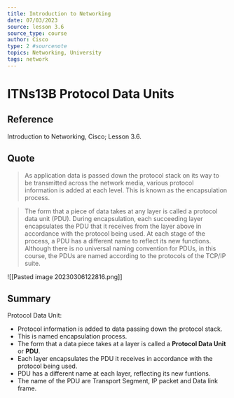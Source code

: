 ```yaml
---
title: Introduction to Networking
date: 07/03/2023
source: lesson 3.6
source_type: course
author: Cisco
type: 2 #sourcenote
topics: Networking, University
tags: network
---
```

# ITNs13B Protocol Data Units

## **Reference**
Introduction to Networking, Cisco; Lesson 3.6.

## **Quote**
> As application data is passed down the protocol stack on its way to be transmitted across the network media, various protocol information is added at each level. This is known as the encapsulation process.

> The form that a piece of data takes at any layer is called a protocol data unit (PDU). During encapsulation, each succeeding layer encapsulates the PDU that it receives from the layer above in accordance with the protocol being used. At each stage of the process, a PDU has a different name to reflect its new functions. Although there is no universal naming convention for PDUs, in this course, the PDUs are named according to the protocols of the TCP/IP suite.

![[Pasted image 20230306122816.png]]

## **Summary**
Protocol Data Unit:
- Protocol information is added to data passing down the protocol stack.
- This is named encapsulation process.
- The form that a data piece takes at a layer is called a **Protocol Data Unit** or **PDU**.
- Each layer encapsulates the PDU it receives in accordance with the protocol being used.
- PDU has a different name at each layer, reflecting its new funtions.
- The name of the PDU are Transport Segment, IP packet and Data link frame.